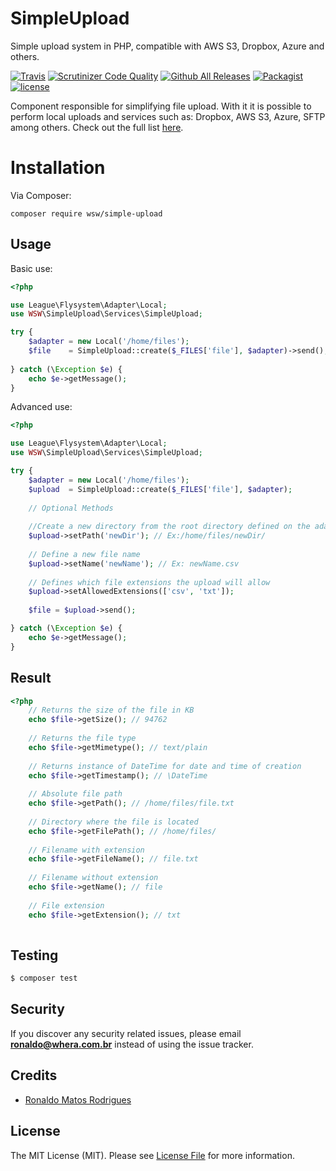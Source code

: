 # SimpleUpload
Simple upload system in PHP, compatible with AWS S3, Dropbox, Azure and others.

[![Travis](https://img.shields.io/travis/whera/SimpleUpload.svg?style=flat-square)](https://travis-ci.org/whera/SimpleUpload)
[![Scrutinizer Code Quality](https://scrutinizer-ci.com/g/whera/SimpleUpload/badges/quality-score.png?b=master)](https://scrutinizer-ci.com/g/whera/SimpleUpload/?branch=master)
[![Github All Releases](https://img.shields.io/github/downloads/whera/SimpleUpload/total.svg?style=flat-square)](https://packagist.org/packages/wsw/simple-upload/stats)
[![Packagist](https://img.shields.io/packagist/v/wsw/simple-upload.svg?style=flat-square)](https://github.com/whera/SimpleUpload)
[![license](https://img.shields.io/github/license/mashape/apistatus.svg?style=flat-square)](https://github.com/whera/SimpleUpload/blob/master/LICENSE)

Component responsible for simplifying file upload.
With it it is possible to perform local uploads and services such as: Dropbox, AWS S3, Azure, SFTP among others. Check out the full list [here](Adapters.md).

# Installation

Via Composer:

```
composer require wsw/simple-upload
```

## Usage

Basic use:

``` php
<?php

use League\Flysystem\Adapter\Local;
use WSW\SimpleUpload\Services\SimpleUpload;

try {
    $adapter = new Local('/home/files');
    $file    = SimpleUpload::create($_FILES['file'], $adapter)->send();
   
} catch (\Exception $e) {
    echo $e->getMessage();
}
```

Advanced use:

``` php
<?php

use League\Flysystem\Adapter\Local;
use WSW\SimpleUpload\Services\SimpleUpload;

try {
    $adapter = new Local('/home/files');
    $upload  = SimpleUpload::create($_FILES['file'], $adapter);
    
    // Optional Methods
    
    //Create a new directory from the root directory defined on the adapter.
    $upload->setPath('newDir'); // Ex:/home/files/newDir/
    
    // Define a new file name
    $upload->setName('newName'); // Ex: newName.csv
    
    // Defines which file extensions the upload will allow
    $upload->setAllowedExtensions(['csv', 'txt']);
    
    $file = $upload->send();

} catch (\Exception $e) {
    echo $e->getMessage();
}
```

## Result

``` php
<?php
    // Returns the size of the file in KB
    echo $file->getSize(); // 94762
    
    // Returns the file type
    echo $file->getMimetype(); // text/plain
    
    // Returns instance of DateTime for date and time of creation
    echo $file->getTimestamp(); // \DateTime
    
    // Absolute file path
    echo $file->getPath(); // /home/files/file.txt
    
    // Directory where the file is located
    echo $file->getFilePath(); // /home/files/
    
    // Filename with extension
    echo $file->getFileName(); // file.txt
    
    // Filename without extension
    echo $file->getName(); // file
    
    // File extension
    echo $file->getExtension(); // txt
    
```

## Testing

``` bash
$ composer test
```

## Security

If you discover any security related issues, please email **ronaldo@whera.com.br** instead of using the issue tracker.

## Credits

- [Ronaldo Matos Rodrigues](https://github.com/whera)

## License

The MIT License (MIT). Please see [License File](LICENSE) for more information.

